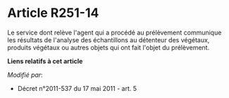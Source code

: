 # Article R251-14

Le service dont relève l'agent qui a procédé au prélèvement communique les résultats de l'analyse des échantillons au
détenteur des végétaux, produits végétaux ou autres objets qui ont fait l'objet du prélèvement.

**Liens relatifs à cet article**

_Modifié par_:

  - Décret n°2011-537 du 17 mai 2011 - art. 5
